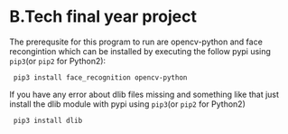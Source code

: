 # B.Tech final year project

 The prerequsite for this program to run are opencv-python and face recongintion which can be installed by executing the follow pypi using `pip3`(or `pip2` for Python2):
 
     pip3 install face_recognition opencv-python 

 If you have any error about dlib files missing and something like that just install the dlib module with pypi using `pip3`(or `pip2` for Python2)
 
     pip3 install dlib 
